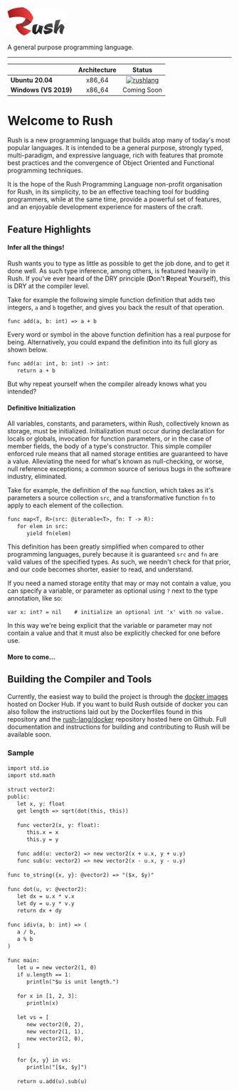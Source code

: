 <img alt="Rush Logo" height="64" src="https://raw.githubusercontent.com/rush-lang/rush/develop/docs/rush-logo.svg">

A general purpose programming language.

---

| | **Architecture** | **Status** |
|---|:---:|:---:|
| **Ubuntu 20.04** | x86_64 | [![rushlang](https://circleci.com/gh/rush-lang/rush.svg?style=shield)](https://app.circleci.com/pipelines/github/rush-lang/rush) |
| **Windows (VS 2019)** | x86_64 | Coming Soon |

# Welcome to Rush

Rush is a new programming language that builds atop many of today's most popular languages. It is intended to be a general purpose, strongly typed, multi-paradigm, and expressive language, rich with features that promote best practices and the convergence of Object Oriented and Functional programming techniques.

It is the hope of the Rush Programming Language non-profit organisation for Rush, in its simplicity, to be an effective teaching tool for budding programmers, while at the same time, provide a powerful set of features, and an enjoyable development experience for masters of the craft.

## Feature Highlights

#### Infer all the things!
Rush wants you to type as little as possible to get the job done, and to get it done well. As such type inference, among others, is featured heavily in Rush. If you've ever heard of the DRY principle (**D**on't **R**epeat **Y**ourself), this is DRY at the compiler level.

Take for example the following simple function definition that adds two integers, `a` and `b` together, and gives you back the result of that operation.

```rush
func add(a, b: int) => a + b
```

Every word or symbol in the above function definition has a real purpose for being. Alternatively, you could expand the definition into its full glory as shown below.

```rush
func add(a: int, b: int) -> int:
   return a + b
```

But why repeat yourself when the compiler already knows what you intended?

#### Definitive Initialization
All variables, constants, and parameters, within Rush, collectively known as storage, must be initialized. Initialization must occur during declaration for locals or globals, invocation for function parameters, or in the case of member fields, the body of a type's constructor. This simple compiler enforced rule means that all named storage entities are guaranteed to have a value. Alleviating the need for what's known as null-checking, or worse, null reference exceptions; a common source of serious bugs in the software industry, eliminated.

Take for example, the definition of the `map` function, which takes as it's parameters a source collection `src`, and a transformative function `fn` to apply to each element of the collection.

```rush
func map<T, R>(src: @iterable<T>, fn: T -> R):
   for elem in src:
      yield fn(elem)
```

This definition has been greatly simplified when compared to other programming languages, purely because it is guaranteed `src` and `fn` are valid values of the specified types. As such, we needn't check for that prior, and our code becomes shorter, easier to read, and understand.

If you need a named storage entity that may or may not contain a value, you can specify a variable, or parameter as optional using `?` next to the type annotation, like so:

```
var x: int? = nil    # initialize an optional int 'x' with no value.
```

In this way we're being explicit that the variable or parameter may not contain a value and that it must also be explicitly checked for one before use.

#### More to come...

## Building the Compiler and Tools

Currently, the easiest way to build the project is through the [docker images](https://hub.docker.com/repository/docker/rushlang/rush-ci-x86-64-linux-gnu) hosted on Docker Hub. If you want to build Rush outside of docker you can also follow the instructions laid out by the Dockerfiles found in this repository and the [rush-lang/docker](https://github.com/rush-lang/docker) repository hosted here on Github. Full documentation and instructions for building and contributing to Rush will be available soon.

### Sample

```
import std.io
import std.math

struct vector2:
public:
   let x, y: float
   get length => sqrt(dot(this, this))

   func vector2(x, y: float):
      this.x = x
      this.y = y

   func add(u: vector2) => new vector2(x + u.x, y + u.y)
   func sub(u: vector2) => new vector2(x - u.x, y - u.y)

func to_string({x, y}: @vector2) => "($x, $y)"

func dot(u, v: @vector2):
   let dx = u.x * v.x
   let dy = u.y * v.y
   return dx + dy

func idiv(a, b: int) => (
   a / b,
   a % b
)

func main:
   let u = new vector2(1, 0)
   if u.length == 1:
      println("$u is unit length.")

   for x in [1, 2, 3]:
      println(x)

   let vs = [
      new vector2(0, 2),
      new vector2(1, 1),
      new vector2(2, 0),
   ]

   for {x, y} in vs:
      println("[$x, $y]")

   return u.add(u).sub(u)
```
